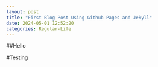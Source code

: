 ```yaml
---
layout: post
title: "First Blog Post Using Github Pages and Jekyll"
date: 2024-05-01 12:52:20
categories: Regular-Life
---
```


##Hello

#Testing
